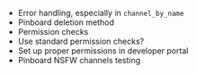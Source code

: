 - Error handling, especially in `channel_by_name`
- Pinboard deletion method
- Permission checks
- Use standard permission checks?
- Set up proper permissions in developer portal
- Pinboard NSFW channels testing